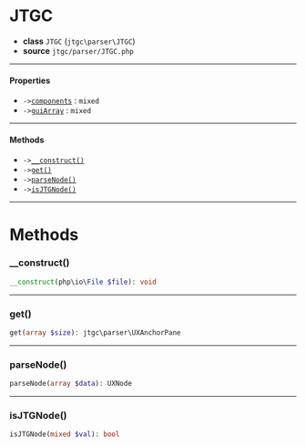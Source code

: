 # JTGC

- **class** `JTGC` (`jtgc\parser\JTGC`)
- **source** `jtgc/parser/JTGC.php`

---

#### Properties

- `->`[`components`](#prop-components) : `mixed`
- `->`[`guiArray`](#prop-guiarray) : `mixed`

---

#### Methods

- `->`[`__construct()`](#method-__construct)
- `->`[`get()`](#method-get)
- `->`[`parseNode()`](#method-parsenode)
- `->`[`isJTGNode()`](#method-isjtgnode)

---
# Methods

<a name="method-__construct"></a>

### __construct()
```php
__construct(php\io\File $file): void
```

---

<a name="method-get"></a>

### get()
```php
get(array $size): jtgc\parser\UXAnchorPane
```

---

<a name="method-parsenode"></a>

### parseNode()
```php
parseNode(array $data): UXNode
```

---

<a name="method-isjtgnode"></a>

### isJTGNode()
```php
isJTGNode(mixed $val): bool
```